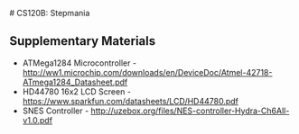 ﻿
﻿# CS120B: Stepmania
## Supplementary Materials 
 - ATMega1284 Microcontroller - http://ww1.microchip.com/downloads/en/DeviceDoc/Atmel-42718-ATmega1284_Datasheet.pdf
 -  HD44780 16x2 LCD Screen - https://www.sparkfun.com/datasheets/LCD/HD44780.pdf
 - SNES Controller - http://uzebox.org/files/NES-controller-Hydra-Ch6All-v1.0.pdf
